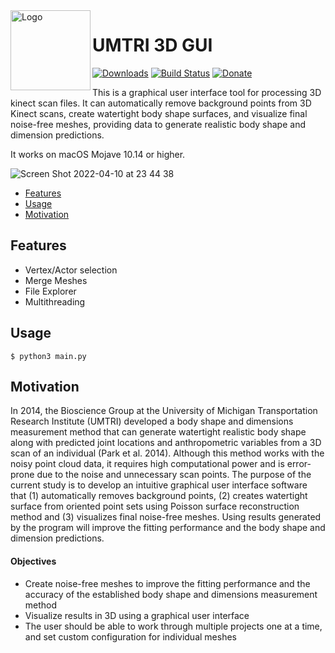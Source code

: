 <img width="128px" src="https://user-images.githubusercontent.com/71047773/168297191-f4e0f89e-0150-48fd-881a-5caa51cdcc38.png" alt="Logo" align="left" />

# UMTRI 3D GUI

[![Downloads](https://img.shields.io/github/downloads/p0deje/Maccy/total.svg)](https://github.com/danieljiang520/UMTRI_3DGUI)
[![Build Status](https://img.shields.io/bitrise/716921b669780314/master?token=3pMiCb5dpFzlO-7jTYtO3Q)](https://github.com/danieljiang520/Simba)
[![Donate](https://img.shields.io/badge/buy%20me%20a%20coffee-donate-yellow.svg)](https://account.venmo.com/u/daniel17520)

This is a graphical user interface tool for processing 3D kinect scan files. It can automatically remove background points from 3D Kinect scans, create watertight body shape surfaces, and visualize final noise-free meshes, providing data to generate realistic body shape and dimension predictions.

It works on macOS Mojave 10.14 or higher.

![Screen Shot 2022-04-10 at 23 44 38](https://user-images.githubusercontent.com/71047773/162662788-558debef-61e3-456a-8ab5-2774afd442c2.png)

* [Features](#features)
* [Usage](#usage)
* [Motivation](#motivation)

## Features
* Vertex/Actor selection
* Merge Meshes
* File Explorer
* Multithreading

## Usage
<pre><code>$ python3 main.py
</code></pre>

## Motivation
In 2014, the Bioscience Group at the University of Michigan Transportation Research Institute (UMTRI) developed a body shape and dimensions measurement method that can generate watertight realistic body shape along with predicted joint locations and anthropometric variables from a 3D scan of an individual (Park et al. 2014). Although this method works with the noisy point cloud data, it requires high computational power and is error-prone due to the noise and unnecessary scan points. The purpose of the current study is to develop an intuitive graphical user interface software that (1) automatically removes background points, (2) creates watertight surface from oriented point sets using Poisson surface reconstruction method and (3) visualizes final noise-free meshes. Using results generated by the program will improve the fitting performance and the body shape and dimension predictions.

#### Objectives
* Create noise-free meshes to improve the fitting performance and the accuracy of the established body shape and dimensions measurement method
* Visualize results in 3D using a graphical user interface
* The user should be able to work through multiple projects one at
a time, and set custom configuration for individual meshes
